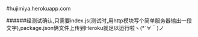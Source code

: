 #hujimiya.herokuapp.com

######经测试确认,只需要index.js(测试时,用http模块写个简单服务器输出一段文字),package.json俩文件上传到Heroku就足以运行啦ヽ(*´∀｀)ノ


